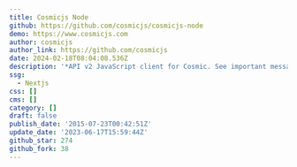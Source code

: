 ```yaml
---
title: Cosmicjs Node
github: https://github.com/cosmicjs/cosmicjs-node
demo: https://www.cosmicjs.com
author: cosmicjs
author_link: https://github.com/cosmicjs
date: 2024-02-18T08:04:08.536Z
description: '*API v2 JavaScript client for Cosmic. See important message in README'
ssg:
  - Nextjs
css: []
cms: []
category: []
draft: false
publish_date: '2015-07-23T00:42:51Z'
update_date: '2023-06-17T15:59:44Z'
github_star: 274
github_fork: 38
---
```

